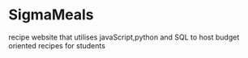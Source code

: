 # SigmaMeals
recipe website that utilises javaScript,python and SQL to host budget oriented recipes for students
